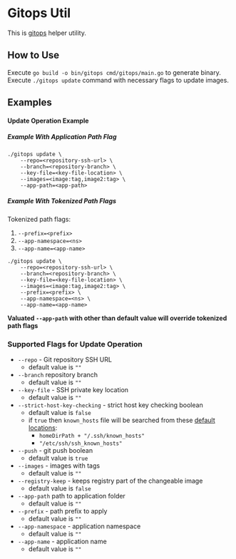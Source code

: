 # Gitops Util

This is [gitops](https://www.gitops.tech/) helper utility.

## How to Use

Execute ```go build -o bin/gitops cmd/gitops/main.go``` to generate binary.
Execute ```./gitops update``` command with necessary flags to update images.

## Examples

#### Update Operation Example
##### Example With Application Path Flag
```
./gitops update \
    --repo=<repository-ssh-url> \
    --branch=<repository-branch> \
    --key-file=<key-file-location> \
    --images=<image:tag,image2:tag> \ 
    --app-path=<app-path>
``` 

##### Example With Tokenized Path Flags 

Tokenized path flags: 
1)  ```--prefix=<prefix>``` 
2) ```--app-namespace=<ns>```
3) ```--app-name=<app-name>```

```)
./gitops update \
    --repo=<repository-ssh-url> \
    --branch=<repository-branch> \
    --key-file=<key-file-location> \
    --images=<image:tag,image2:tag> \ 
    --prefix=<prefix> \
    --app-namespace=<ns> \
    --app-name=<app-name>
```
**Valuated ```--app-path``` with other than default value will override tokenized path flags** 

### Supported Flags for Update Operation

* ```--repo``` - Git repository SSH URL
    * default value is ```""```
* ```--branch``` repository branch
    * default value is ```""```
* ```--key-file``` - SSH private key location
    * default value is ```""```
* ```--strict-host-key-checking``` - strict host key checking boolean
    * default value is ```false```
    * if ```true``` then ```known_hosts``` file will be searched from these [default locations](https://github.com/src-d/go-git/blob/master/plumbing/transport/ssh/auth_method.go#L273):
        * ```homeDirPath + "/.ssh/known_hosts"```
        * ```"/etc/ssh/ssh_known_hosts"```
* ```--push``` - git push boolean
    * default value is ```true```
* ```--images``` - images with tags
    * default value is ```""```
* ```--registry-keep``` - keeps registry part of the changeable image
    * default value is ```false```
* ```--app-path``` path to application folder
    * default value is ```""```
* ```--prefix``` - path prefix to apply
    * default value is ```""```
* ```--app-namespace``` - application namespace
    * default value is ```""```
* ```--app-name``` - application name
    * default value is ```""```